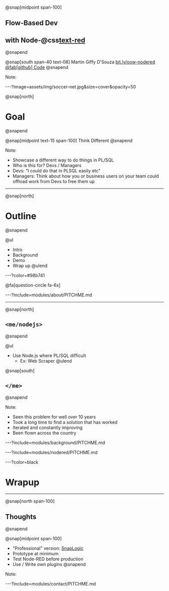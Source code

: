 @snap[midpoint span-100]
## Flow-Based Dev 
## with Node-@css[text-red](RED) 
@snapend

@snap[south span-40 text-08]
Martin Giffy D'Souza
[bit.ly/oow-nodered](http://bit.ly/oow-nodered)
[@fab[github] Code](https://github.com/martindsouza/pres-nodered)
@snapend

Note:


---?image=assets/img/soccer-net.jpg&size=cover&opacity=50

@snap[north]
# Goal
@snapend

@snap[midpoint text-15 span-100]
Think Different
@snapend


Note:
- Showcase a different way to do things in PL/SQL
- Who is this for? Devs / Managers
- Devs: “I could do that in PLSQL easily etc"
- Managers: Think about how you or business users on your team could offload work from Devs to free them up




---



@snap[north]
# Outline
@snapend


@ul[](false)
- Intro
- Background
- Demo
- Wrap up
@ulend


---?color=#98b741

@fa[question-circle fa-6x]

---?include=modules/about/PITCHME.md

--- 


@snap[north]
## `<me/nodejs>`
@snapend


@ul[](false)
- Use Node.js where PL/SQL difficult
  - Ex: Web Scraper
@ulend

@snap[south]
## `</me>`
@snapend

Note:
- Seen this problem for well over 10 years
- Took a long time to find a solution that has worked
- Iterated and constantly improving
- Been flown across the country


---?include=modules/background/PITCHME.md

---?include=modules/nodered/PITCHME.md

---?color=black

# Wrapup

--- 

@snap[north span-100]
## Thoughts
@snapend


@snap[midpoint span-100]
- "Professional" version: [SnapLogic](https://www.snaplogic.com/)
- Prototype at minimum
- Test Node-RED before production
- Use / Write own plugins
@snapend

Note:

---?include=modules/contact/PITCHME.md



